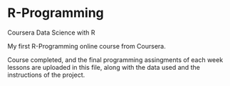 # R-Programming
Coursera Data Science with R

My first R-Programming online course from Coursera. 

Course completed, and the final programming assingments of each week lessons are uploaded in this file, along with the data used and the instructions of the project.
